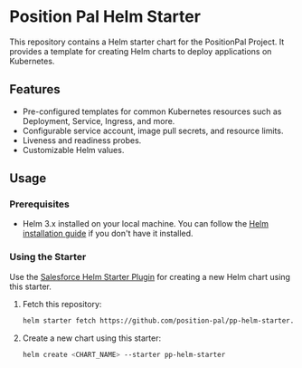 # Position Pal Helm Starter

This repository contains a Helm starter chart for the PositionPal Project. It provides a template for creating Helm charts to deploy applications on Kubernetes.

## Features

- Pre-configured templates for common Kubernetes resources such as Deployment, Service, Ingress, and more.
- Configurable service account, image pull secrets, and resource limits.
- Liveness and readiness probes.
- Customizable Helm values.

## Usage

### Prerequisites

- Helm 3.x installed on your local machine. You can follow the [Helm installation guide](https://helm.sh/docs/intro/install/) if you don't have it installed.

### Using the Starter

Use the [Salesforce Helm Starter Plugin](https://github.com/salesforce/helm-starter) for creating a new Helm chart using this starter.

1. Fetch this repository:

    ```sh
    helm starter fetch https://github.com/position-pal/pp-helm-starter.git
    ```

2. Create a new chart using this starter:

    ```sh
    helm create <CHART_NAME> --starter pp-helm-starter
    ```
